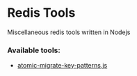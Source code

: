 # Redis Tools

Miscellaneous redis tools written in Nodejs


### Available tools:

- [atomic-migrate-key-patterns.js](https://github.com/calvinalvin/redis-tools/blob/master/docs/atomic-migrate-key-patterns.md)